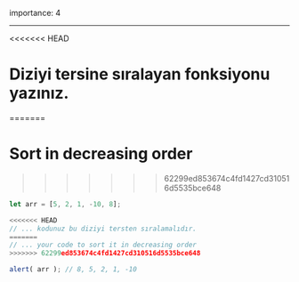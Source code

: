 importance: 4

---

<<<<<<< HEAD
# Diziyi tersine sıralayan fonksiyonu yazınız.
=======
# Sort in decreasing order
>>>>>>> 62299ed853674c4fd1427cd310516d5535bce648

```js
let arr = [5, 2, 1, -10, 8];

<<<<<<< HEAD
// ... kodunuz bu diziyi tersten sıralamalıdır.
=======
// ... your code to sort it in decreasing order
>>>>>>> 62299ed853674c4fd1427cd310516d5535bce648

alert( arr ); // 8, 5, 2, 1, -10
```


